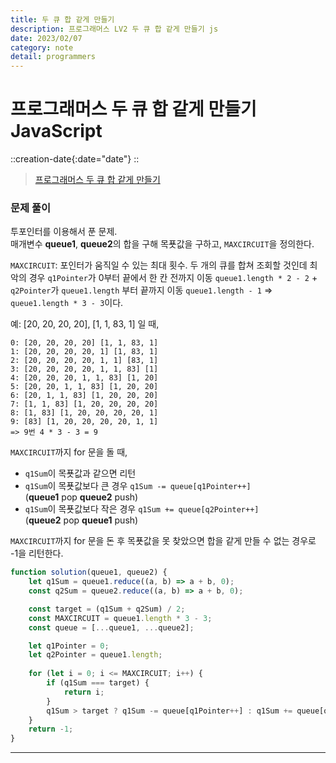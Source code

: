 ```yaml
---
title: 두 큐 합 같게 만들기
description: 프로그래머스 LV2 두 큐 합 같게 만들기 js
date: 2023/02/07
category: note
detail: programmers
---
```


# 프로그래머스 두 큐 합 같게 만들기 JavaScript
::creation-date{:date="date"}
::

> <a href="https://school.programmers.co.kr/learn/courses/30/lessons/118667" target="_blank" class="font-bold">프로그래머스 두 큐 합 같게 만들기</a>

### 문제 풀이
투포인터를 이용해서 푼 문제.   
매개변수 **queue1**, **queue2**의 합을 구해 목푯값을 구하고, `MAXCIRCUIT`을 정의한다.  

`MAXCIRCUIT`: 포인터가 움직일 수 있는 최대 횟수. 두 개의 큐를 합쳐 조회할 것인데 최악의 경우 `q1Pointer`가 0부터 끝에서 한 칸 전까지 이동 `queue1.length * 2 - 2` + `q2Pointer`가 `queue1.length` 부터 끝까지 이동 `queue1.length - 1` => `queue1.length * 3 - 3`이다.   

예: \[20, 20, 20, 20], \[1, 1, 83, 1] 일 때,  

    0: [20, 20, 20, 20] [1, 1, 83, 1]  
    1: [20, 20, 20, 20, 1] [1, 83, 1]  
    2: [20, 20, 20, 20, 1, 1] [83, 1]  
    3: [20, 20, 20, 20, 1, 1, 83] [1]  
    4: [20, 20, 20, 1, 1, 83] [1, 20]  
    5: [20, 20, 1, 1, 83] [1, 20, 20]  
    6: [20, 1, 1, 83] [1, 20, 20, 20]  
    7: [1, 1, 83] [1, 20, 20, 20, 20]  
    8: [1, 83] [1, 20, 20, 20, 20, 1]  
    9: [83] [1, 20, 20, 20, 20, 1, 1]  
    => 9번 4 * 3 - 3 = 9


`MAXCIRCUIT`까지 for 문을 돌 때, 
- `q1Sum`이 목푯값과 같으면 리턴 
- `q1Sum`이 목푯값보다 큰 경우 `q1Sum -= queue[q1Pointer++]`  
(**queue1** pop **queue2** push)
- `q1Sum`이 목푯값보다 작은 경우 `q1Sum += queue[q2Pointer++]`  
(**queue2** pop **queue1** push)

`MAXCIRCUIT`까지 for 문을 돈 후 목푯값을 못 찾았으면 합을 같게 만들 수 없는 경우로 -1을 리턴한다.

```js
function solution(queue1, queue2) {
    let q1Sum = queue1.reduce((a, b) => a + b, 0);
    const q2Sum = queue2.reduce((a, b) => a + b, 0);

    const target = (q1Sum + q2Sum) / 2;
    const MAXCIRCUIT = queue1.length * 3 - 3;
    const queue = [...queue1, ...queue2];

    let q1Pointer = 0;
    let q2Pointer = queue1.length;
    
    for (let i = 0; i <= MAXCIRCUIT; i++) {
        if (q1Sum === target) {
            return i;
        }
        q1Sum > target ? q1Sum -= queue[q1Pointer++] : q1Sum += queue[q2Pointer++];
    }
    return -1;
}
```

---